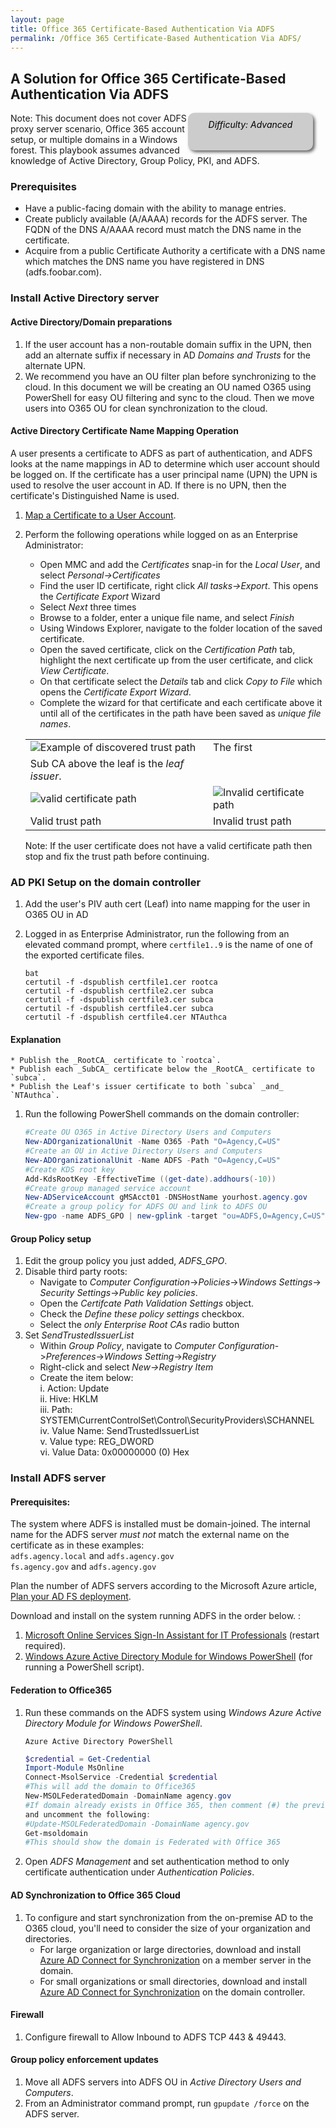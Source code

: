 ```yaml
---
layout: page
title: Office 365 Certificate-Based Authentication Via ADFS
permalink: /Office 365 Certificate-Based Authentication Via ADFS/
---
```


## A Solution for Office 365 Certificate-Based Authentication Via ADFS
<!--- The code below creates a difficulty identifier on the page, which can either 
be Beginner, Moderate, or Advanced depending on the technical knowledge required to 
complete the procedure. The example below includes text that mark the document as 
'Advanced', this string can be changed as needed.-->
<div style="float:right; padding:10px; margin-right:20px; border-radius:10px; width:180px; 
height:40px; box-shadow:3px 3px 5px 0px; text-align:center; background-color:#CCC; 
color:#666666">
<div style="color:#000000">
<em>Difficulty: Advanced</em>
</div>
</div>
Note: This document does not cover ADFS proxy server scenario, Office 365 account 
setup, or multiple domains in a Windows forest.  This playbook assumes advanced 
knowledge of Active Directory, Group Policy, PKI, and ADFS.

### Prerequisites

* Have a public-facing domain with the ability to manage entries.  
* Create publicly available (A/AAAA) records for the ADFS server. The FQDN of the 
DNS A/AAAA record must match the DNS name in the certificate.
* Acquire from a public Certificate Authority a certificate with a DNS name which 
matches the DNS name you have registered in DNS (adfs.foobar.com).  

### Install Active Directory server

#### Active Directory/Domain preparations

1. If the user account has a non-routable domain suffix in the UPN, then add an 
alternate suffix if necessary in AD _Domains and Trusts_ for the alternate UPN.  
1. We recommend you have an OU filter plan before synchronizing to the cloud. In 
this document we will be creating an OU named O365 using PowerShell for easy OU 
filtering and sync to the cloud. Then we move users into O365 OU for clean 
synchronization to the cloud.  

#### Active Directory Certificate Name Mapping Operation

A user presents a certificate to ADFS as part of authentication, and ADFS looks 
at the name mappings in AD to determine which user account should be logged on. 
If the certificate has a user principal name (UPN) the UPN is used to resolve the 
user account in AD. If there is no UPN, then the certificate's Distinguished Name is used.  

1. [Map a Certificate to a User Account](https://technet.microsoft.com/en-us/library/cc754866\(v=ws.11\).aspx).  

1. Perform the following operations while logged on as an Enterprise Administrator:  
    * Open MMC and add the _Certificates_ snap-in for the _Local User_, and select
     _Personal->Certificates_  
    * Find the user ID certificate, right click _All tasks->Export_. This opens 
    the _Certificate Export_ Wizard  
    * Select _Next_ three times  
    * Browse to a folder, enter a unique file name, and select _Finish_  
    * Using Windows Explorer, navigate to the folder location of the saved certificate.  
    * Open the saved certificate, click on the _Certification Path_ tab, highlight 
    the next certificate up from the user certificate, and click _View Certificate_.  
    * On that certificate select the _Details_ tab and click _Copy to File_ which 
    opens the _Certificate Export Wizard_.  
    * Complete the wizard for that certificate and each certificate above it until 
    all of the certificates in the path have been saved as _unique file names_.  

    | | |
    |---|---|
    |![Example of discovered trust path](../img/trustpathexample.png)|The first 
    Sub CA above the leaf is the _leaf issuer_.|
    |![valid certificate path](../img/valideecert.png)|![Invalid certificate path](../img/invalideecert.png)|
    |Valid trust path|Invalid trust path|
    
    Note: If the user certificate does not have a valid certificate path then 
    stop and fix the trust path before continuing. 

### AD PKI Setup on the domain controller

1. Add the user's PIV auth cert (Leaf) into name mapping for the user in O365 OU in AD

1. Logged in as Enterprise Administrator, run the following from an elevated command 
prompt, where `certfile1..9` is the name of one of the exported certificate files.  

    ```
    bat
    certutil -f -dspublish certfile1.cer rootca  
    certutil -f -dspublish certfile2.cer subca
    certutil -f -dspublish certfile3.cer subca
    certutil -f -dspublish certfile4.cer subca
    certutil -f -dspublish certfile4.cer NTAuthca  
    ```

#### Explanation
    
    * Publish the _RootCA_ certificate to `rootca`.  
    * Publish each _SubCA_ certificate below the _RootCA_ certificate to `subca`.  
    * Publish the Leaf's issuer certificate to both `subca` _and_ `NTAuthca`.  


1. Run the following PowerShell commands on the domain controller: 

    ```powershell
    #Create OU O365 in Active Directory Users and Computers
    New-ADOrganizationalUnit -Name O365 -Path "O=Agency,C=US"
    #Create an OU in Active Directory Users and Computers
    New-ADOrganizationalUnit -Name ADFS -Path "O=Agency,C=US"
    #Create KDS root key
    Add-KdsRootKey -EffectiveTime ((get-date).addhours(-10))
    #Create group managed service account
    New-ADServiceAccount gMSAcct01 -DNSHostName yourhost.agency.gov
    #Create a group policy for ADFS OU and link to ADFS OU
    New-gpo -name ADFS_GPO | new-gplink -target "ou=ADFS,O=Agency,C=US"  
    ```  

#### Group Policy setup

1. Edit the group policy you just added, _ADFS_GPO_.
1. Disable third party roots:  
    * Navigate to _Computer Configuration_->_Policies_->_Windows Settings_->
    _Security Settings_->_Public key policies_.  
    * Open the _Certifcate Path Validation Settings_ object.  
    * Check the _Define these policy settings_ checkbox.  
    * Select the _only Enterprise Root CAs_ radio button
1. Set _SendTrustedIssuerList_  
    * Within _Group Policy_, navigate to _Computer Configuration_->_Preferences_->_Windows Setting_->_Registry_  
    * Right-click and select _New->Registry Item_  
    * Create the item below:  
       i. Action:     Update  
      ii. Hive:       HKLM  
     iii. Path:       SYSTEM\CurrentControlSet\Control\SecurityProviders\SCHANNEL  
      iv. Value Name: SendTrustedIssuerList  
       v. Value type: REG_DWORD  
      vi. Value Data: 0x00000000 (0) Hex  
      
### Install ADFS server

#### Prerequisites:

The system where ADFS is installed must be domain-joined.
The internal name for the ADFS server _must not_ match the external name on the 
certificate as in these examples:  
    `adfs.agency.local` and `adfs.agency.gov`  
    `fs.agency.gov` and `adfs.agency.gov`  

Plan the number of ADFS servers according to the Microsoft Azure article, 
[Plan your AD FS deployment](https://msdn.microsoft.com/en-us/library/azure/dn151324.aspx).  
 
Download and install on the system running ADFS in the order below. :  

1. [Microsoft Online Services Sign-In Assistant for IT Professionals](https://www.microsoft.com/en-us/download/details.aspx?id=41950) (restart required).  
1. [Windows Azure Active Directory Module for Windows PowerShell](http://go.microsoft.com/fwlink/p/?linkid=236297) (for running a PowerShell script).

#### Federation to Office365

1. Run these commands on the ADFS system using _Windows Azure Active Directory 
Module for Windows PowerShell_.  

    ```dos
    Azure Active Directory PowerShell  
    ```

    ```powershell
    $credential = Get-Credential  
    Import-Module MsOnline  
    Connect-MsolService -Credential $credential  
    #This will add the domain to Office365
    New-MSOLFederatedDomain -DomainName agency.gov  
    #If domain already exists in Office 365, then comment (#) the previous line 
    and uncomment the following:
    #Update-MSOLFederatedDomain -DomainName agency.gov
    Get-msoldomain
    #This should show the domain is Federated with Office 365
    ```
1. Open _ADFS Management_ and set authentication method to only certificate 
authentication under _Authentication Policies_.  

#### AD Synchronization to Office 365 Cloud

1. To configure and start synchronization from the on-premise AD to the O365 cloud, 
you'll need to consider the size of your organization and directories.
    * For large organization or large directories, download and install 
    [Azure AD Connect for Synchronization](http://go.microsoft.com/fwlink/?LinkId=615771) on a member server in the domain.   
    * For small organizations or small directories, download and install 
    [Azure AD Connect for Synchronization](http://go.microsoft.com/fwlink/?LinkId=615771) on the domain controller.  

#### Firewall

1. Configure firewall to Allow Inbound to ADFS TCP 443 & 49443.  

#### Group policy enforcement updates

1. Move all ADFS servers into ADFS OU in _Active Directory Users and Computers_.  
1. From an Administrator command prompt, run `gpupdate /force` on the ADFS server.
